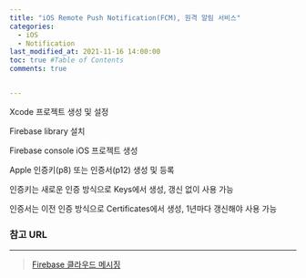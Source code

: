 ```yaml
---
title: "iOS Remote Push Notification(FCM), 원격 알림 서비스"
categories:
  - iOS
  - Notification
last_modified_at: 2021-11-16 14:00:00
toc: true #Table of Contents
comments: true


---
```


Xcode 프로젝트 생성 및 설정

Firebase library 설치

Firebase console iOS 프로젝트 생성

Apple 인증키(p8) 또는 인증서(p12) 생성 및 등록

인증키는 새로운 인증 방식으로 Keys에서 생성, 갱신 없이 사용 가능

인증서는 이전 인증 방식으로 Certificates에서 생성, 1년마다 갱신해야 사용 가능

### 참고 URL

---

>   [Firebase 클라우드 메시징](https://firebase.google.com/docs/cloud-messaging)
